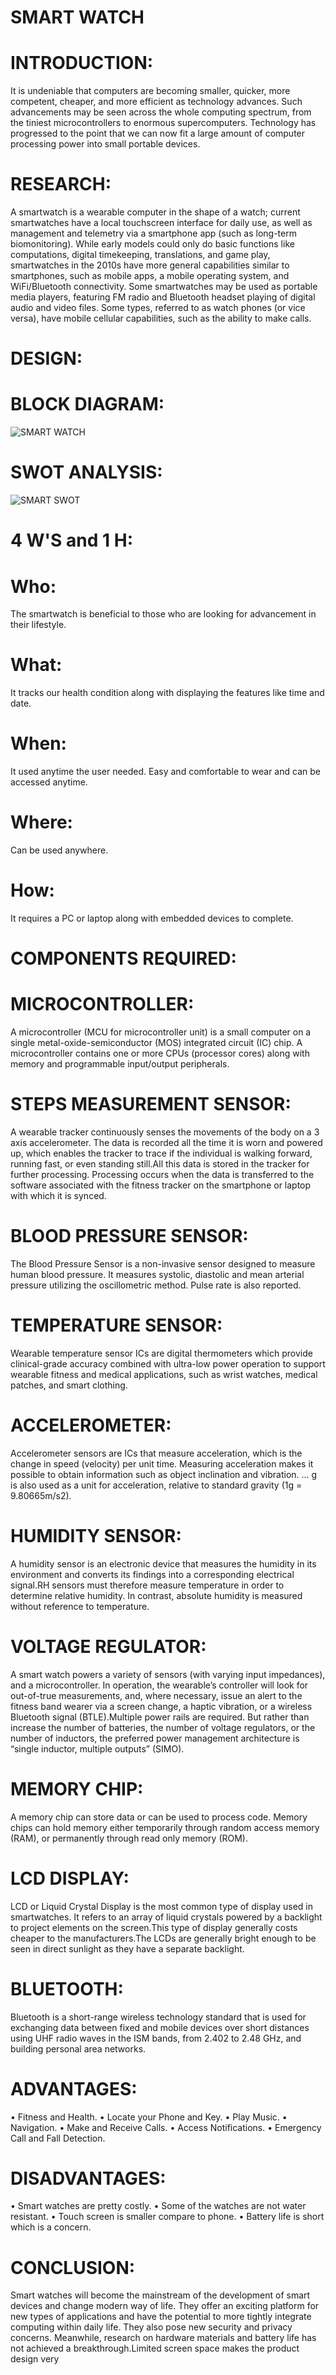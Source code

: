 #                                                                              SMART WATCH 

# INTRODUCTION:

It is undeniable that computers are becoming smaller, quicker, more competent, cheaper, and more efficient as technology advances. Such advancements may be seen across the whole computing spectrum, from the tiniest microcontrollers to enormous supercomputers. Technology has progressed to the point that we can now fit a large amount of computer processing power into small portable devices.

# RESEARCH:

A smartwatch is a wearable computer in the shape of a watch; current smartwatches have a local touchscreen interface for daily use, as well as management and telemetry via a smartphone app (such as long-term biomonitoring). While early models could only do basic functions like computations, digital timekeeping, translations, and game play, smartwatches in the 2010s have more general capabilities similar to smartphones, such as mobile apps, a mobile operating system, and WiFi/Bluetooth connectivity. Some smartwatches may be used as portable media players, featuring FM radio and Bluetooth headset playing of digital audio and video files. Some types, referred to as watch phones (or vice versa), have mobile cellular capabilities, such as the ability to make calls.

# DESIGN:
# BLOCK DIAGRAM:

![SMART WATCH](https://user-images.githubusercontent.com/98818208/154841154-5b9d8542-3b15-458a-8d36-d8c8c4d63a3f.jpeg)

# SWOT ANALYSIS:

![SMART SWOT](https://user-images.githubusercontent.com/98818208/154841144-c75d4bc5-2154-4554-bc0d-545004cef8a1.jpg)

# 4 W'S and 1 H:

# Who:
The smartwatch is beneficial to those who are looking for advancement in their lifestyle.
# What:
It tracks our health condition along with displaying the features like time and date.
# When:
It used anytime the user needed. Easy and comfortable to wear and can be accessed anytime.
# Where:
Can be used anywhere.
# How:
It requires a PC or laptop along with embedded devices to complete.

# COMPONENTS REQUIRED:

# MICROCONTROLLER:
A microcontroller (MCU for microcontroller unit) is a small computer on a single metal-oxide-semiconductor (MOS) integrated circuit (IC) chip. A microcontroller contains one or more CPUs (processor cores) along with memory and programmable input/output peripherals.
# STEPS MEASUREMENT SENSOR:
A wearable tracker continuously senses the movements of the body on a 3 axis accelerometer. The data is recorded all the time it is worn and powered up, which enables the tracker to trace if the individual is walking forward, running fast, or even standing still.All this data is stored in the tracker for further processing. Processing occurs when the data is transferred to the software associated with the fitness tracker on the smartphone or laptop with which it is synced.
# BLOOD PRESSURE SENSOR:
The Blood Pressure Sensor is a non-invasive sensor designed to measure human blood pressure. It measures systolic, diastolic and mean arterial pressure utilizing the oscillometric method. Pulse rate is also reported.
# TEMPERATURE SENSOR:
Wearable temperature sensor ICs are digital thermometers which provide clinical-grade accuracy combined with ultra-low power operation to support wearable fitness and medical applications, such as wrist watches, medical patches, and smart clothing.
# ACCELEROMETER:
Accelerometer sensors are ICs that measure acceleration, which is the change in speed (velocity) per unit time. Measuring acceleration makes it possible to obtain information such as object inclination and vibration. ... g is also used as a unit for acceleration, relative to standard gravity (1g = 9.80665m/s2).
# HUMIDITY SENSOR:
A humidity sensor is an electronic device that measures the humidity in its environment and converts its findings into a corresponding electrical signal.RH sensors must therefore measure temperature in order to determine relative humidity. In contrast, absolute humidity is measured without reference to temperature.
# VOLTAGE REGULATOR:
A smart watch powers a variety of sensors (with varying input impedances), and a microcontroller. In operation, the wearable’s controller will look for out-of-true measurements, and, where necessary, issue an alert to the fitness band wearer via a screen change, a haptic vibration, or a wireless Bluetooth signal (BTLE).Multiple power rails are required. But rather than increase the number of batteries, the number of voltage regulators, or the number of inductors, the preferred power management architecture is “single inductor, multiple outputs” (SIMO).
# MEMORY CHIP:
A memory chip can store data or can be used to process code. Memory chips can hold memory either temporarily through random access memory (RAM), or permanently through read only memory (ROM).
# LCD DISPLAY:
LCD or Liquid Crystal Display is the most common type of display used in smartwatches. It refers to an array of liquid crystals powered by a backlight to project elements on the screen.This type of display generally costs cheaper to the manufacturers.The LCDs are generally bright enough to be seen in direct sunlight as they have a separate backlight.
# BLUETOOTH:
Bluetooth is a short-range wireless technology standard that is used for exchanging data between fixed and mobile devices over short distances using UHF radio waves in the ISM bands, from 2.402 to 2.48 GHz, and building personal area networks.

# ADVANTAGES:
• Fitness and Health.
• Locate your Phone and Key.
• Play Music.
• Navigation.
• Make and Receive Calls.
• Access Notifications.
• Emergency Call and Fall Detection.

# DISADVANTAGES:
• Smart watches are pretty costly.
• Some of the watches are not water resistant.
• Touch screen is smaller compare to phone.
• Battery life is short which is a concern.

# CONCLUSION:
Smart watches will become the mainstream of the development of smart devices and change modern way of life. They offer an exciting platform for new types of applications and have the potential to more tightly integrate computing within daily life. They also pose new security and privacy concerns. Meanwhile, research on hardware materials and battery life has not achieved a breakthrough.Limited screen space makes the product design very

